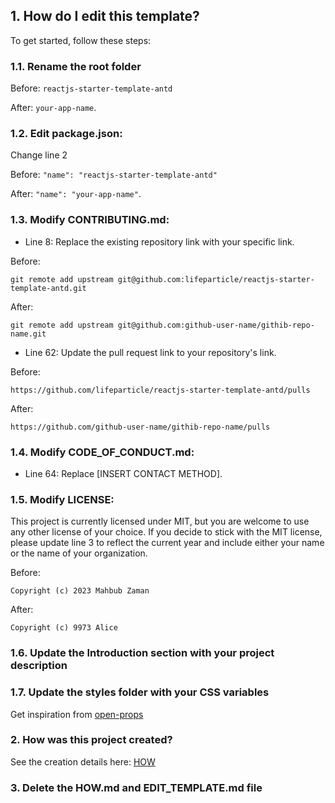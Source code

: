 ## 1. How do I edit this template?

To get started, follow these steps:

### 1.1. Rename the root folder

Before:
`reactjs-starter-template-antd`

After:
`your-app-name`.

### 1.2. Edit **package.json**:

Change line 2

Before:
`"name": "reactjs-starter-template-antd"`

After:
`"name": "your-app-name"`.

### 1.3. Modify **CONTRIBUTING.md**:

-   Line 8: Replace the existing repository link with your specific link.

Before:

```shell
git remote add upstream git@github.com:lifeparticle/reactjs-starter-template-antd.git
```

After:

```shell
git remote add upstream git@github.com:github-user-name/githib-repo-name.git
```

-   Line 62: Update the pull request link to your repository's link.

Before:

```shell
https://github.com/lifeparticle/reactjs-starter-template-antd/pulls
```

After:

```shell
https://github.com/github-user-name/githib-repo-name/pulls
```

### 1.4. Modify **CODE_OF_CONDUCT.md**:

-   Line 64: Replace [INSERT CONTACT METHOD].

### 1.5. Modify **LICENSE**:

This project is currently licensed under MIT, but you are welcome to use any other license of your choice. If you decide to stick with the MIT license, please update line 3 to reflect the current year and include either your name or the name of your organization.

Before:

```
Copyright (c) 2023 Mahbub Zaman
```

After:

```
Copyright (c) 9973 Alice
```

### 1.6. Update the **Introduction** section with your project description

### 1.7. Update the **styles** folder with your CSS variables

Get inspiration from [open-props](https://open-props.style/)

### 2. How was this project created?

See the creation details here: [HOW](./HOW.md)

### 3. Delete the **HOW.md** and **EDIT_TEMPLATE.md** file
